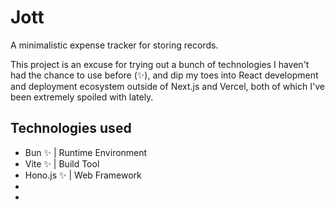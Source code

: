 # Jott

A minimalistic expense tracker for storing records.

This project is an excuse for trying out a bunch of technologies I haven't had the chance to use before (✨), and dip my toes into React development and deployment ecosystem outside of Next.js and Vercel, both of which I've been extremely spoiled with lately. 

## Technologies used
- Bun ✨ | Runtime Environment
- Vite ✨ | Build Tool
- Hono.js ✨ | Web Framework
- 
- 